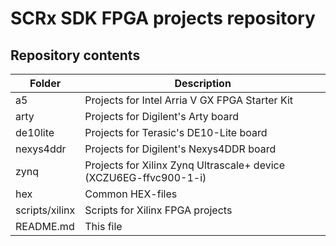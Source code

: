 # SCRx SDK FPGA projects repository

## Repository contents
Folder | Description
------ | -----------
a5              | Projects for Intel Arria V GX FPGA Starter Kit
arty            | Projects for Digilent's Arty board
de10lite        | Projects for Terasic's DE10-Lite board
nexys4ddr       | Projects for Digilent's Nexys4DDR board
zynq            | Projects for Xilinx Zynq Ultrascale+ device (XCZU6EG-ffvc900-1-i)
hex             | Common HEX-files
scripts/xilinx  | Scripts for Xilinx FPGA projects
README.md       | This file

